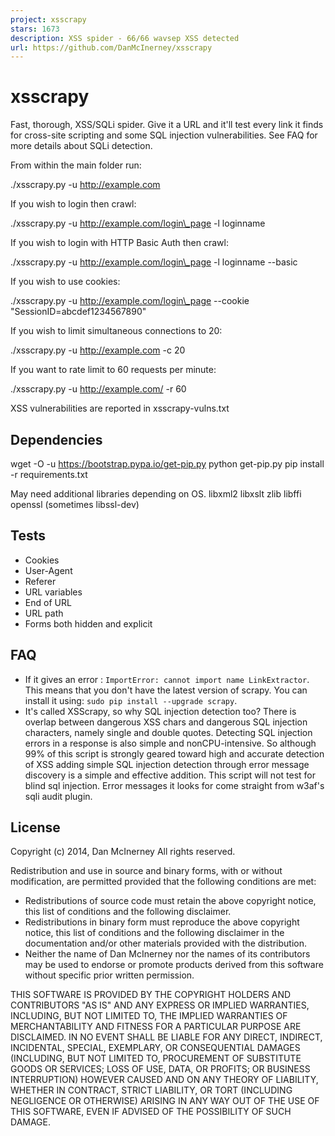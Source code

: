 ```yaml
---
project: xsscrapy
stars: 1673
description: XSS spider - 66/66 wavsep XSS detected
url: https://github.com/DanMcInerney/xsscrapy
---
```


xsscrapy
========

Fast, thorough, XSS/SQLi spider. Give it a URL and it'll test every link it finds for cross-site scripting and some SQL injection vulnerabilities. See FAQ for more details about SQLi detection.

From within the main folder run:

./xsscrapy.py -u http://example.com

If you wish to login then crawl:

./xsscrapy.py -u http://example.com/login\_page -l loginname

If you wish to login with HTTP Basic Auth then crawl:

./xsscrapy.py -u http://example.com/login\_page -l loginname --basic

If you wish to use cookies:

./xsscrapy.py -u http://example.com/login\_page --cookie "SessionID=abcdef1234567890"

If you wish to limit simultaneous connections to 20:

./xsscrapy.py -u http://example.com -c 20

If you want to rate limit to 60 requests per minute:

./xsscrapy.py -u http://example.com/ -r 60

XSS vulnerabilities are reported in xsscrapy-vulns.txt

Dependencies
------------

wget -O -u https://bootstrap.pypa.io/get-pip.py
python get-pip.py
pip install -r requirements.txt

May need additional libraries depending on OS. libxml2 libxslt zlib libffi openssl (sometimes libssl-dev)

Tests
-----

-   Cookies
-   User-Agent
-   Referer
-   URL variables
-   End of URL
-   URL path
-   Forms both hidden and explicit

FAQ
---

-   If it gives an error : `ImportError: cannot import name LinkExtractor`. This means that you don't have the latest version of scrapy. You can install it using: `sudo pip install --upgrade scrapy`.
-   It's called XSScrapy, so why SQL injection detection too? There is overlap between dangerous XSS chars and dangerous SQL injection characters, namely single and double quotes. Detecting SQL injection errors in a response is also simple and nonCPU-intensive. So although 99% of this script is strongly geared toward high and accurate detection of XSS adding simple SQL injection detection through error message discovery is a simple and effective addition. This script will not test for blind sql injection. Error messages it looks for come straight from w3af's sqli audit plugin.

License
-------

Copyright (c) 2014, Dan McInerney All rights reserved.

Redistribution and use in source and binary forms, with or without modification, are permitted provided that the following conditions are met:

-   Redistributions of source code must retain the above copyright notice, this list of conditions and the following disclaimer.
-   Redistributions in binary form must reproduce the above copyright notice, this list of conditions and the following disclaimer in the documentation and/or other materials provided with the distribution.
-   Neither the name of Dan McInerney nor the names of its contributors may be used to endorse or promote products derived from this software without specific prior written permission.

THIS SOFTWARE IS PROVIDED BY THE COPYRIGHT HOLDERS AND CONTRIBUTORS "AS IS" AND ANY EXPRESS OR IMPLIED WARRANTIES, INCLUDING, BUT NOT LIMITED TO, THE IMPLIED WARRANTIES OF MERCHANTABILITY AND FITNESS FOR A PARTICULAR PURPOSE ARE DISCLAIMED. IN NO EVENT SHALL BE LIABLE FOR ANY DIRECT, INDIRECT, INCIDENTAL, SPECIAL, EXEMPLARY, OR CONSEQUENTIAL DAMAGES (INCLUDING, BUT NOT LIMITED TO, PROCUREMENT OF SUBSTITUTE GOODS OR SERVICES; LOSS OF USE, DATA, OR PROFITS; OR BUSINESS INTERRUPTION) HOWEVER CAUSED AND ON ANY THEORY OF LIABILITY, WHETHER IN CONTRACT, STRICT LIABILITY, OR TORT (INCLUDING NEGLIGENCE OR OTHERWISE) ARISING IN ANY WAY OUT OF THE USE OF THIS SOFTWARE, EVEN IF ADVISED OF THE POSSIBILITY OF SUCH DAMAGE.
